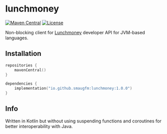 # lunchmoney

[![Maven Central](https://img.shields.io/maven-central/v/io.github.smaugfm/lunchmoney)](https://central.sonatype.com/search?q=io.github.smaugfm.lunchmoney)
[![License](https://img.shields.io/github/license/smaugfm/lunchmoney.svg)](https://github.com/smaugfm/lunchmoney/blob/master/LICENSE)

Non-blocking client for [Lunchmoney](https://lunchmoney.dev) developer API for JVM-based languages.

## Installation

```kotlin
repositories {
    mavenCentral()
}

dependencies {
    implementation("io.github.smaugfm:lunchmoney:1.0.0")
}
```

## Info

Written in Kotlin but without using suspending functions and coroutines for better interoperability
with Java.
